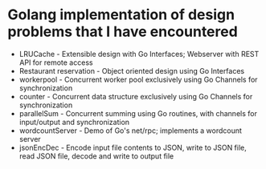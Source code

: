 # Golang implementation of design problems that I have encountered

- LRUCache - Extensible design with Go Interfaces; Webserver with REST API for remote access
- Restaurant reservation - Object oriented design using Go Interfaces
- workerpool - Concurrent worker pool exclusively using Go Channels for synchronization
- counter - Concurrent data structure exclusively using Go Channels for synchronization
- parallelSum - Concurrent summing using Go routines, with channels for input/output and synchronization 
- wordcountServer - Demo of Go's net/rpc; implements a wordcount server
- jsonEncDec - Encode input file contents to JSON, write to JSON file, read JSON file, decode and write to output file

